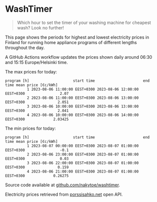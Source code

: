 
# WashTimer

> Which hour to set the timer of your washing machine for cheapest wash? Look no further!

This page shows the periods for highest and lowest electricity prices in Finland 
for running home appliance programs of different lengths throughout the day. 

A GitHub Actions workflow updates the prices shown daily around 06:30 and 15:15 Europe/Helsinki time.

The max prices for today:

	program [h]                    start time                      end time mean price [€c/kWh]
	          1 2023-08-06 11:00:00 EEST+0300 2023-08-06 12:00:00 EEST+0300                2.07
	          2 2023-08-06 11:00:00 EEST+0300 2023-08-06 13:00:00 EEST+0300               2.051
	          3 2023-08-06 10:00:00 EEST+0300 2023-08-06 13:00:00 EEST+0300               2.041
	          4 2023-08-06 10:00:00 EEST+0300 2023-08-06 14:00:00 EEST+0300             2.03425

The min prices for today:

	program [h]                    start time                      end time mean price [€c/kWh]
	          1 2023-08-07 00:00:00 EEST+0300 2023-08-07 01:00:00 EEST+0300                -0.1
	          2 2023-08-06 23:00:00 EEST+0300 2023-08-07 01:00:00 EEST+0300                0.03
	          3 2023-08-06 22:00:00 EEST+0300 2023-08-07 01:00:00 EEST+0300               0.159
	          4 2023-08-06 21:00:00 EEST+0300 2023-08-07 01:00:00 EEST+0300             0.26275


Source code available at [github.com/nakytoe/washtimer](https://github.com/nakytoe/washtimer).

Electricity prices retrieved from [porssisahko.net](https://porssisahko.net/api) open API.
